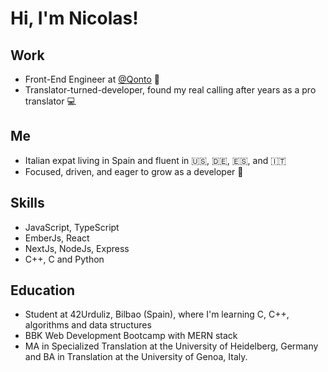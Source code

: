 # Hi, I'm **Nicolas**!

## Work
- Front-End Engineer at [@Qonto](https://qonto.com/en) 🚀
- Translator-turned-developer, found my real calling after years as a pro translator 💻

## Me
- Italian expat living in Spain and fluent in 🇺🇸, 🇩🇪, 🇪🇸, and 🇮🇹
- Focused, driven, and eager to grow as a developer 🦾

## Skills
- JavaScript, TypeScript
- EmberJs, React
- NextJs, NodeJs, Express
- C++, C and Python

## Education
- Student at 42Urduliz, Bilbao (Spain), where I'm learning C, C++, algorithms and data structures
- BBK Web Development Bootcamp with MERN stack
- MA in Specialized Translation at the University of Heidelberg, Germany and BA in Translation at the University of Genoa, Italy.

